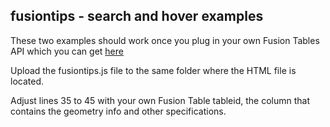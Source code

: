 ## fusiontips - search and hover examples

These two examples should work once you plug in your own Fusion Tables API which you can get [here](https://code.google.com/apis/console)

Upload the fusiontips.js file to the same folder where the HTML file is located.

Adjust lines 35 to 45 with your own Fusion Table tableid, the column that contains the geometry info and other specifications.
